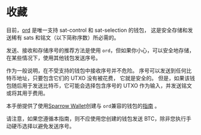 收藏
==========

目前，[ord](https://github.com/ordinals/ord/) 是唯一支持 sat-control 和 sat-selection 的钱包，
这是安全存储和发送稀有 sats 和铭文（以下简称序数）所必需的。

发送、接收和存储序号的推荐方法是使用 `ord`，但如果你小心，可以安全地存储，在某些情况下，使用其他钱包发送序号。

作为一般说明，在不受支持的钱包中接收序号并不危险。 序号可以发送到任何比特币地址，只要包含它们的 UTXO 没有被花费，
它就是安全的。 但是，如果该钱包随后用于发送比特币，它可能会选择包含序号的 UTXO 作为输入，并发送铭文或将其用于费用。

本手册提供了使用[Sparrow Wallet](https://sparrowwallet.com/)创建与 `ord`兼容的钱包的[指南](./collecting/sparrow-wallet.md) 。

请注意，如果您遵循本指南，则不应使用您创建的钱包发送 BTC，除非您执行手动硬币选择以避免发送序号。
